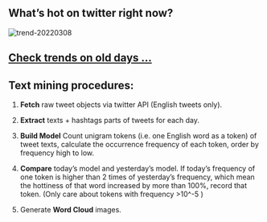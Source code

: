 ## What’s hot on twitter right now?

![trend-20220308][wordcloud]

[wordcloud]: https://raw.githubusercontent.com/xdqc/tweet-trend-everyday/master/word-cloud/trend-20220308.png?token=AF5V4P7ADR6KQBZ4CEDTNIK6AXRMU "trend-20220308"

## [Check trends on old days ...](https://github.com/xdqc/tweet-trend-everyday/tree/master/word-cloud)

## Text mining procedures:

1. **Fetch** raw tweet objects via twitter API (English tweets only).

2. **Extract** texts + hashtags parts of tweets for each day.

3. **Build Model** Count unigram tokens (i.e. one English word as a token) of tweet texts, calculate the occurrence frequency of each token, order by frequency high to low.

4. **Compare** today’s model and yesterday’s model. If today’s frequency of one token is higher than 2 times of yesterday’s frequency, which mean the hottiness of that word increased by more than 100%, record that token. (Only care about tokens with frequency >10^-5 )

5. Generate **Word Cloud** images.
